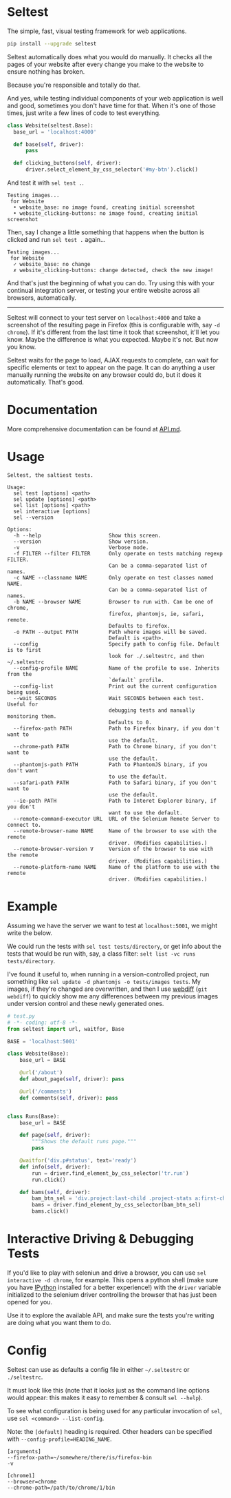 # Seltest

The simple, fast, visual testing framework for web applications.

```bash
pip install --upgrade seltest
```

Seltest automatically does what you would do manually. It checks all the pages
of your website after every change you make to the website to ensure nothing has
broken.

Because you're responsible and totally do that.

And yes, while testing individual components of your web application is well and
good, sometimes you don't have time for that. When it's one of those times, just
write a few lines of code to test everything.

```python
class Website(seltest.Base):
  base_url = 'localhost:4000'

  def base(self, driver):
      pass

  def clicking_buttons(self, driver):
      driver.select_element_by_css_selector('#my-btn').click()
```

And test it with `sel test .`.

```
Testing images...
 for Website
  • website_base: no image found, creating initial screenshot
  • website_clicking-buttons: no image found, creating initial screenshot
```

Then, say I change a little something that happens when the button is clicked
and run `sel test .` again...

```
Testing images...
 for Website
  ✓ website_base: no change
  ✗ website_clicking-buttons: change detected, check the new image!
```

And that's just the beginning of what you can do. Try using this with your
continual integration server, or testing your entire website across all
browsers, automatically.

---


Seltest will connect to your test server on `localhost:4000` and take a
screenshot of the resulting page in Firefox (this is configurable with, say `-d
chrome`). If it's different from the last time it took that screenshot, it'll
let you know. Maybe the difference is what you expected. Maybe it's not. But now
you know.

Seltest waits for the page to load, AJAX requests to complete, can wait for
specific elements or text to appear on the page. It can do anything a user
manually running the website on any browser could do, but it does it
automatically. That's good.

# Documentation

More comprehensive documentation can be found at [API.md](API.md).

# Usage

```
Seltest, the saltiest tests.

Usage:
  sel test [options] <path>
  sel update [options] <path>
  sel list [options] <path>
  sel interactive [options]
  sel --version

Options:
  -h --help                      Show this screen.
  --version                      Show version.
  -v                             Verbose mode.
  -f FILTER --filter FILTER      Only operate on tests matching regexp FILTER.
                                 Can be a comma-separated list of names.
  -c NAME --classname NAME       Only operate on test classes named NAME.
                                 Can be a comma-separated list of names.
  -b NAME --browser NAME         Browser to run with. Can be one of chrome,
                                 firefox, phantomjs, ie, safari, remote.
                                 Defaults to firefox.
  -o PATH --output PATH          Path where images will be saved.
                                 Default is <path>.
  --config                       Specify path to config file. Default is to first
                                 look for ./.seltestrc, and then ~/.seltestrc
  --config-profile NAME          Name of the profile to use. Inherits from the
                                 `default` profile.
  --config-list                  Print out the current configuration being used.
  --wait SECONDS                 Wait SECONDS between each test. Useful for
                                 debugging tests and manually monitoring them.
                                 Defaults to 0.
  --firefox-path PATH            Path to Firefox binary, if you don't want to
                                 use the default.
  --chrome-path PATH             Path to Chrome binary, if you don't want to
                                 use the default.
  --phantomjs-path PATH          Path to PhantomJS binary, if you don't want
                                 to use the default.
  --safari-path PATH             Path to Safari binary, if you don't want to
                                 use the default.
  --ie-path PATH                 Path to Interet Explorer binary, if you don't
                                 want to use the default.
  --remote-command-executor URL  URL of the Selenium Remote Server to connect to.
  --remote-browser-name NAME     Name of the browser to use with the remote
                                 driver. (Modifies capabilities.)
  --remote-browser-version V     Version of the browser to use with the remote
                                 driver. (Modifies capabilities.)
  --remote-platform-name NAME    Name of the platform to use with the remote
                                 driver. (Modifies capabilities.)
```

# Example

Assuming we have the server we want to test at `localhost:5001`, we might write the below.

We could run the tests with `sel test tests/directory`, or get info about the
tests that would be run with, say, a class filter:
`selt list -vc runs tests/directory`.

I've found it useful to, when running in a version-controlled project, run
something like `sel update -d phantomjs -o tests/images tests`. My images, if
they're changed are overwritten, and then I use
[webdiff](https://github.com/danvk/webdiff) (`git webdiff`) to quickly show me
any differences between my previous images under version control and these newly
generated ones.

```python
# test.py
# -*- coding: utf-8 -*-
from seltest import url, waitfor, Base

BASE = 'localhost:5001'

class Website(Base):
    base_url = BASE

    @url('/about')
    def about_page(self, driver): pass

    @url('/comments')
    def comments(self, driver): pass


class Runs(Base):
    base_url = BASE

    def page(self, driver):
        """Shows the default runs page."""
        pass

    @waitfor('div.p#status', text='ready')
    def info(self, driver):
        run = driver.find_element_by_css_selector('tr.run')
        run.click()

    def bams(self, driver):
        bam_btn_sel = 'div.project:last-child .project-stats a:first-child'
        bams = driver.find_element_by_css_selector(bam_btn_sel)
        bams.click()
````


# Interactive Driving & Debugging Tests

If you'd like to play with seleniun and drive a browser, you can use `sel
interactive -d chrome`, for example. This opens a python shell (make sure you
have [IPython](http://ipython.org/) installed for a better experience!) with the
`driver` variable initialized to the selenium driver controlling the browser
that has just been opened for you.

Use it to explore the available API, and make sure the tests you're writing are
doing what you want them to do.


# Config

Seltest can use as defaults a config file in either `~/.seltestrc` or `./seltestrc`.

It must look like this (note that it looks just as the command line options
would appear: this makes it easy to remember & consult `sel --help`).

To see what configuration is being used for any particular invocation of `sel`,
use `sel <command> --list-config`.

Note: the `[default]` heading is required. Other headers can be specified with
`--config-profile=HEADING_NAME`.

```
[arguments]
--firefox-path=~/somewhere/there/is/firefox-bin
-v

[chrome1]
--browser=chrome
--chrome-path=/path/to/chrome/1/bin
```

